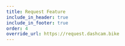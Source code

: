 ```yaml
---
title: Request Feature
include_in_header: true
include_in_footer: true
order: 4
override_url: https://request.dashcam.bike
---
```

